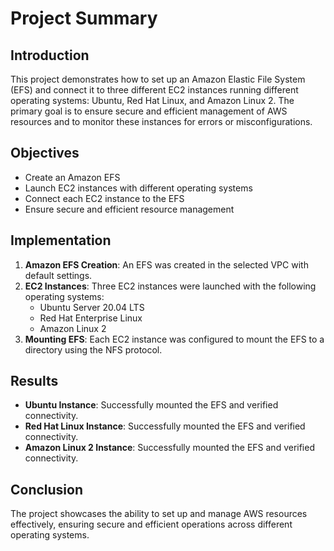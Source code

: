 # Project Summary

## Introduction
This project demonstrates how to set up an Amazon Elastic File System (EFS) and connect it to three different EC2 instances running different operating systems: Ubuntu, Red Hat Linux, and Amazon Linux 2. The primary goal is to ensure secure and efficient management of AWS resources and to monitor these instances for errors or misconfigurations.

## Objectives
- Create an Amazon EFS
- Launch EC2 instances with different operating systems
- Connect each EC2 instance to the EFS
- Ensure secure and efficient resource management

## Implementation
1. **Amazon EFS Creation**: An EFS was created in the selected VPC with default settings.
2. **EC2 Instances**: Three EC2 instances were launched with the following operating systems:
   - Ubuntu Server 20.04 LTS
   - Red Hat Enterprise Linux
   - Amazon Linux 2
3. **Mounting EFS**: Each EC2 instance was configured to mount the EFS to a directory using the NFS protocol.

## Results
- **Ubuntu Instance**: Successfully mounted the EFS and verified connectivity.
- **Red Hat Linux Instance**: Successfully mounted the EFS and verified connectivity.
- **Amazon Linux 2 Instance**: Successfully mounted the EFS and verified connectivity.

## Conclusion
The project showcases the ability to set up and manage AWS resources effectively, ensuring secure and efficient operations across different operating systems.
